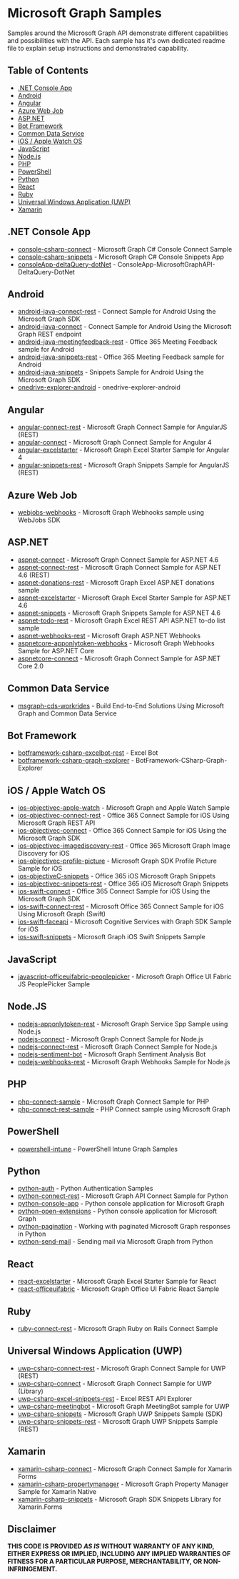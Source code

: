 # Microsoft Graph Samples

Samples around the Microsoft Graph API demonstrate different capabilities and possibilities with the API. Each sample has it's own dedicated readme file to explain setup instructions and demonstrated capability.

## Table of Contents

- [.NET Console App](#net-console-app)
- [Android](#android)
- [Angular](#angular)
- [Azure Web Job](#azure-web-job)
- [ASP.NET](#aspnet)
- [Bot Framework](#bot-framework)
- [Common Data Service](#common-data-service)
- [iOS / Apple Watch OS](#ios--apple-watch-os)
- [JavaScript](#javascript)
- [Node.js](#nodejs)
- [PHP](#php)
- [PowerShell](#powershell)
- [Python](#python)
- [React](#react)
- [Ruby](#ruby)
- [Universal Windows Application (UWP)](#universal-windows-application-uwp)
- [Xamarin](#xamarin)

## .NET Console App

- [console-csharp-connect](./console-csharp-connect) - Microsoft Graph C# Console Connect Sample
- [console-csharp-snippets](./console-csharp-snippets) - Microsoft Graph C# Console Snippets App
- [consoleApp-deltaQuery-dotNet](./consoleApp-deltaQuery-dotNet) - ConsoleApp-MicrosoftGraphAPI-DeltaQuery-DotNet

## Android

- [android-java-connect-rest](./android-java-connect-rest) - Connect Sample for Android Using the Microsoft Graph SDK
- [android-java-connect](./android-java-connect) - Connect Sample for Android Using the Microsoft Graph REST endpoint
- [android-java-meetingfeedback-rest](./android-java-meetingfeedback-rest) - Office 365 Meeting Feedback sample for Android
- [android-java-snippets-rest](./android-java-snippets-rest) - Office 365 Meeting Feedback sample for Android
- [android-java-snippets](./android-java-snippets) - Snippets Sample for Android Using the Microsoft Graph SDK
- [onedrive-explorer-android](./onedrive-explorer-android) - onedrive-explorer-android

## Angular

- [angular-connect-rest](./angular-connect-rest) - Microsoft Graph Connect Sample for AngularJS (REST)
- [angular-connect](./angular-connect) - Microsoft Graph Connect Sample for Angular 4
- [angular-excelstarter](./angular-excelstarter) - Microsoft Graph Excel Starter Sample for Angular 4
- [angular-snippets-rest](./angular-snippets-rest) - Microsoft Graph Snippets Sample for AngularJS (REST)

## Azure Web Job

- [webjobs-webhooks](./webjobs-webhooks) - Microsoft Graph Webhooks sample using WebJobs SDK

## ASP.NET

- [aspnet-connect](./aspnet-connect) - Microsoft Graph Connect Sample for ASP.NET 4.6
- [aspnet-connect-rest](./aspnet-connect-rest) - Microsoft Graph Connect Sample for ASP.NET 4.6 (REST)
- [aspnet-donations-rest](./aspnet-donations-rest) - Microsoft Graph Excel ASP.NET donations sample
- [aspnet-excelstarter](./aspnet-excelstarter) - Microsoft Graph Excel Starter Sample for ASP.NET 4.6
- [aspnet-snippets](./aspnet-snippets) - Microsoft Graph Snippets Sample for ASP.NET 4.6
- [aspnet-todo-rest](./aspnet-todo-rest) - Microsoft Graph Excel REST API ASP.NET to-do list sample
- [aspnet-webhooks-rest](./aspnet-webhooks-rest) - Microsoft Graph ASP.NET Webhooks
- [aspnetcore-apponlytoken-webhooks](./aspnetcore-apponlytoken-webhooks) - Microsoft Graph Webhooks Sample for ASP.NET Core
- [aspnetcore-connect](./aspnetcore-connect) - Microsoft Graph Connect Sample for ASP.NET Core 2.0

## Common Data Service

- [msgraph-cds-workrides](./msgraph-cds-workrides) - Build End-to-End Solutions Using Microsoft Graph and Common Data Service

## Bot Framework

- [botframework-csharp-excelbot-rest](./botframework-csharp-excelbot-rest) - Excel Bot
- [botframework-csharp-graph-explorer](./botframework-csharp-graph-explorer) - BotFramework-CSharp-Graph-Explorer

## iOS / Apple Watch OS

- [ios-objectivec-apple-watch](./ios-objectivec-apple-watch) - Microsoft Graph and Apple Watch Sample
- [ios-objectivec-connect-rest](./ios-objectivec-connect-rest) - Office 365 Connect Sample for iOS Using Microsoft Graph REST API
- [ios-objectivec-connect](./ios-objectivec-connect) - Office 365 Connect Sample for iOS Using the Microsoft Graph SDK
- [ios-objectivec-imagediscovery-rest](./ios-objectivec-imagediscovery-rest) - Office 365 Microsoft Graph Image Discovery for iOS
- [ios-objectivec-profile-picture](./ios-objectivec-profile-picture) - Microsoft Graph SDK Profile Picture Sample for iOS
- [ios-objectiveC-snippets](./ios-objectiveC-snippets) - Office 365 iOS Microsoft Graph Snippets
- [ios-objectivec-snippets-rest](./ios-objectivec-snippets-rest) - Office 365 iOS Microsoft Graph Snippets
- [ios-swift-connect](./ios-swift-connect) - Office 365 Connect Sample for iOS Using the Microsoft Graph SDK
- [ios-swift-connect-rest](./ios-swift-connect-rest) - Microsoft Office 365 Connect Sample for iOS Using Microsoft Graph (Swift)
- [ios-swift-faceapi](./ios-swift-faceapi) - Microsoft Cognitive Services with Graph SDK Sample for iOS
- [ios-swift-snippets](./ios-swift-snippets) - Microsoft Graph iOS Swift Snippets Sample

## JavaScript

- [javascript-officeuifabric-peoplepicker](./javascript-officeuifabric-peoplepicker) - Microsoft Graph Office UI Fabric JS PeoplePicker Sample

## Node.JS

- [nodejs-apponlytoken-rest](./nodejs-apponlytoken-rest) - Microsoft Graph Service Spp Sample using Node.js
- [nodejs-connect](./nodejs-connect) - Microsoft Graph Connect Sample for Node.js
- [nodejs-connect-rest](./nodejs-connect-rest) - Microsoft Graph Connect Sample for Node.js
- [nodejs-sentiment-bot](./nodejs-sentiment-bot) - Microsoft Graph Sentiment Analysis Bot
- [nodejs-webhooks-rest](./nodejs-webhooks-rest) - Microsoft Graph Webhooks Sample for Node.js

## PHP

- [php-connect-sample](./php-connect-sample) - Microsoft Graph Connect Sample for PHP
- [php-connect-rest-sample](./php-connect-rest-sample) - PHP Connect sample using Microsoft Graph

## PowerShell

- [powershell-intune](./powershell-intune) - PowerShell Intune Graph Samples

## Python

- [python-auth](./python-auth) - Python Authentication Samples
- [python-connect-rest](./python-connect-rest) - Microsoft Graph API Connect Sample for Python
- [python-console-app](./python-console-app) - Python console application for Microsoft Graph
- [python-open-extensions](./python-open-extensions) - Python console application for Microsoft Graph
- [python-pagination](./python-pagination) - Working with paginated Microsoft Graph responses in Python
- [python-send-mail](./python-send-mail) - Sending mail via Microsoft Graph from Python

## React

- [react-excelstarter](./react-excelstarter) - Microsoft Graph Excel Starter Sample for React
- [react-officeuifabric](./react-officeuifabric) - Microsoft Graph Office UI Fabric React Sample

## Ruby

- [ruby-connect-rest](./ruby-connect-rest) - Microsoft Graph Ruby on Rails Connect Sample

## Universal Windows Application (UWP)

- [uwp-csharp-connect-rest](./uwp-csharp-connect-rest) - Microsoft Graph Connect Sample for UWP (REST)
- [uwp-csharp-connect](./uwp-csharp-connect) - Microsoft Graph Connect Sample for UWP (Library)
- [uwp-csharp-excel-snippets-rest](./uwp-csharp-excel-snippets-rest) - Excel REST API Explorer
- [uwp-csharp-meetingbot](./uwp-csharp-meetingbot) - Microsoft Graph MeetingBot sample for UWP
- [uwp-csharp-snippets](./uwp-csharp-snippets) - Microsoft Graph UWP Snippets Sample (SDK)
- [uwp-csharp-snippets-rest](./uwp-csharp-snippets-rest) - Microsoft Graph UWP Snippets Sample (REST)

## Xamarin

- [xamarin-csharp-connect](./xamarin-csharp-connect) - Microsoft Graph Connect Sample for Xamarin Forms
- [xamarin-csharp-propertymanager](./xamarin-csharp-propertymanager) - Microsoft Graph Property Manager Sample for Xamarin Native
- [xamarin-csharp-snippets](./xamarin-csharp-snippets) - Microsoft Graph SDK Snippets Library for Xamarin.Forms

## Disclaimer

**THIS CODE IS PROVIDED *AS IS* WITHOUT WARRANTY OF ANY KIND, EITHER EXPRESS OR IMPLIED, INCLUDING ANY IMPLIED WARRANTIES OF FITNESS FOR A PARTICULAR PURPOSE, MERCHANTABILITY, OR NON-INFRINGEMENT.**

[1]: https://developer.microsoft.com/en-us/graph/code-samples-and-sdks
